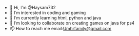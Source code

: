 - 👋 Hi, I’m @Haysam732
- 👀 I’m interested in coding and gaming
- 🌱 I’m currently learning html, python and java
- 💞️ I’m looking to collaborate on creating games on java for ps4
- 📫 How to reach me email:Umhrfamily@gmail.com

<!---
Haysam732/Haysam732 is a ✨ special ✨ repository because its `README.md` (this file) appears on your GitHub profile.
You can click the Preview link to take a look at your changes.
--->
